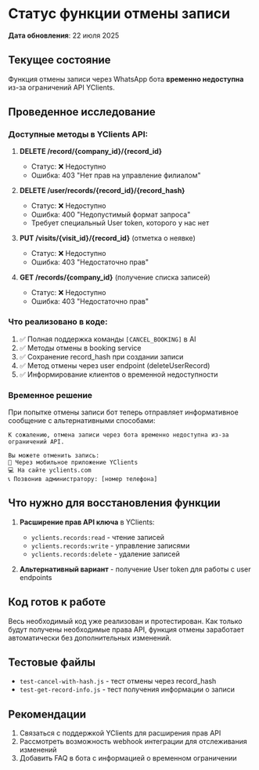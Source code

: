 # Статус функции отмены записи

**Дата обновления**: 22 июля 2025

## Текущее состояние

Функция отмены записи через WhatsApp бота **временно недоступна** из-за ограничений API YClients.

## Проведенное исследование

### Доступные методы в YClients API:

1. **DELETE /record/{company_id}/{record_id}** 
   - Статус: ❌ Недоступно
   - Ошибка: 403 "Нет прав на управление филиалом"

2. **DELETE /user/records/{record_id}/{record_hash}**
   - Статус: ❌ Недоступно
   - Ошибка: 400 "Недопустимый формат запроса"
   - Требует специальный User token, которого у нас нет

3. **PUT /visits/{visit_id}/{record_id}** (отметка о неявке)
   - Статус: ❌ Недоступно
   - Ошибка: 403 "Недостаточно прав"

4. **GET /records/{company_id}** (получение списка записей)
   - Статус: ❌ Недоступно
   - Ошибка: 403 "Недостаточно прав"

### Что реализовано в коде:

1. ✅ Полная поддержка команды `[CANCEL_BOOKING]` в AI
2. ✅ Методы отмены в booking service
3. ✅ Сохранение record_hash при создании записи
4. ✅ Метод отмены через user endpoint (deleteUserRecord)
5. ✅ Информирование клиентов о временной недоступности

### Временное решение

При попытке отмены записи бот теперь отправляет информативное сообщение с альтернативными способами:

```
К сожалению, отмена записи через бота временно недоступна из-за ограничений API.

Вы можете отменить запись:
📱 Через мобильное приложение YClients
💻 На сайте yclients.com
📞 Позвонив администратору: [номер телефона]
```

## Что нужно для восстановления функции

1. **Расширение прав API ключа** в YClients:
   - `yclients.records:read` - чтение записей
   - `yclients.records:write` - управление записями
   - `yclients.records:delete` - удаление записей

2. **Альтернативный вариант** - получение User token для работы с user endpoints

## Код готов к работе

Весь необходимый код уже реализован и протестирован. Как только будут получены необходимые права API, функция отмены заработает автоматически без дополнительных изменений.

## Тестовые файлы

- `test-cancel-with-hash.js` - тест отмены через record_hash
- `test-get-record-info.js` - тест получения информации о записи

## Рекомендации

1. Связаться с поддержкой YClients для расширения прав API
2. Рассмотреть возможность webhook интеграции для отслеживания изменений
3. Добавить FAQ в бота с информацией о временном ограничении